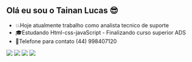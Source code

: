 ## Olá eu sou o Tainan Lucas 😎

- 💥Hoje atualmente trabalho como analista tecnico de suporte
- 🎓Estudando Html-css-javaScript - Finalizando curso superior ADS
- 📲Telefone para contato (44) 998407120

<div> 
  <a href="https://www.instagram.com/parsabatera/" target="_blank"><img src="https://img.shields.io/badge/-Instagram-%23E4405F?style=for-the-badge&logo=instagram&logoColor=white" target="_blank"></a>
 <a href="https:Tainan Lucas#7556" target="_blank"><img src="https://img.shields.io/badge/Discord-7289DA?style=for-the-badge&logo=discord&logoColor=white" target="_blank"></a> 
  <a href = "mailto:tainanlucas1533@gmail.com"><img src="https://img.shields.io/badge/-Gmail-%23333?style=for-the-badge&logo=gmail&logoColor=white" target="_blank"></a>
  <a href="https://www.linkedin.com/in/tainan-lucas-a40bab210/" target="_blank"><img src="https://img.shields.io/badge/-LinkedIn-%230077B5?style=for-the-badge&logo=linkedin&logoColor=white" target="_blank"></a> 
  
</div>

